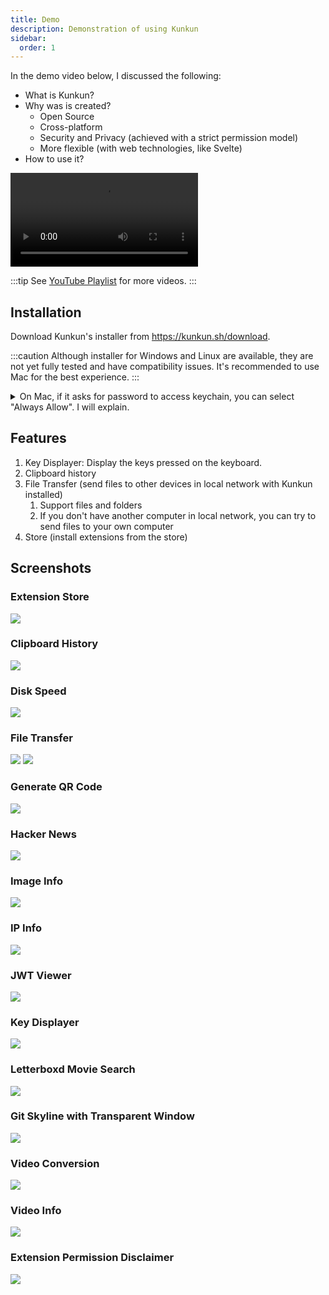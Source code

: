 ```yaml
---
title: Demo
description: Demonstration of using Kunkun
sidebar:
  order: 1
---
```


In the demo video below, I discussed the following:

- What is Kunkun?
- Why was is created?
  - Open Source
  - Cross-platform
  - Security and Privacy (achieved with a strict permission model)
  - More flexible (with web technologies, like Svelte)
- How to use it?

<video src="https://storage.kunkun.sh/kunkun-demo.mp4" controls></video>

:::tip
See [YouTube Playlist](https://www.youtube.com/playlist?list=PLUxw2JoWliirhQROHwpa0yMEYiUHoGw2_) for more videos.
:::

## Installation

Download Kunkun's installer from https://kunkun.sh/download.

:::caution
Although installer for Windows and Linux are available, they are not yet fully tested and have compatibility issues.
It's recommended to use Mac for the best experience.
:::

<details>
<summary>On Mac, if it asks for password to access keychain, you can select "Always Allow". I will explain.</summary>

It uses system keychain to store a randomly generated password to encrypt sqlite database,
instead of using the same encryption key on everyone's machine.
Storing the password in a regular file would be a security risk.
Even with obfuscation or encryption,
it's still possible to reverse engineer the binary to get the password.
System keychain is the most secure way to store the password,
but requires user to enter password when the app updates.

</details>

## Features

1. Key Displayer: Display the keys pressed on the keyboard.
2. Clipboard history
3. File Transfer (send files to other devices in local network with Kunkun installed)
   1. Support files and folders
   2. If you don't have another computer in local network, you can try to send files to your own computer
4. Store (install extensions from the store)

## Screenshots

### Extension Store

![](../../../assets/demo/extension-store.png)

### Clipboard History

![](../../../assets/demo/clipboard-history.png)

### Disk Speed

![](../../../assets/demo/disk-speed.png)

### File Transfer

![](../../../assets/demo/file-transfer-1.png)
![](../../../assets/demo/file-transfer-2.png)

### Generate QR Code

![](../../../assets/demo/generate-qrcode.png)

### Hacker News

![](../../../assets/demo/hacker-news.png)

### Image Info

![](../../../assets/demo/image-info.png)

### IP Info

![](../../../assets/demo/ip-info.png)

### JWT Viewer

![](../../../assets/demo/jwt-viewer.png)

### Key Displayer

![](../../../assets/demo/key-displayer.png)

### Letterboxd Movie Search

![](../../../assets/demo/letterboxd-movie-search.png)

### Git Skyline with Transparent Window

![](../../../assets/demo/transparent-git-skyline.png)

### Video Conversion

![](../../../assets/demo/video-conversion.png)

### Video Info

![](../../../assets/demo/video-info.png)

### Extension Permission Disclaimer

![](../../../assets/demo/vscode-store-permissions.png)
